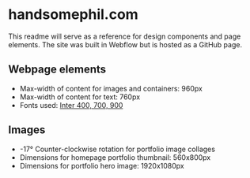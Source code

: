 # handsomephil.com
This readme will serve as a reference for design components and page elements. The site was built in Webflow but is hosted as a GitHub page.

## Webpage elements
- Max-width of content for images and containers: 960px
- Max-width of content for text: 760px
- Fonts used: [Inter 400, 700, 900](https://fonts.google.com/specimen/Inter?preview.text=Phil%20Carter%20-%20Product%20Designer&preview.text_type=custom)

## Images
- -17° Counter-clockwise rotation for portfolio image collages
- Dimensions for homepage portfolio thumbnail: 560x800px
- Dimensions for portfolio hero image: 1920x1080px
